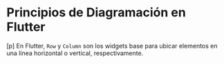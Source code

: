 # Principios de Diagramación en Flutter

[p]
En Flutter, `Row` y `Column` son los widgets base
para ubicar elementos en una línea horizontal o vertical, respectivamente.

